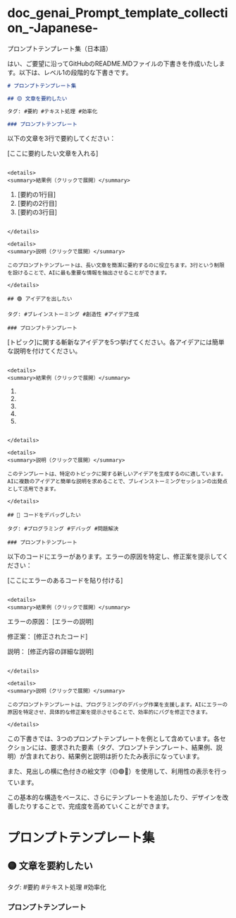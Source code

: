 # doc_genai_Prompt_template_collection_-Japanese-
プロンプトテンプレート集（日本語）

はい、ご要望に沿ってGitHubのREADME.MDファイルの下書きを作成いたします。以下は、レベル1の段階的な下書きです。

```markdown
# プロンプトテンプレート集

## 🟡 文章を要約したい

タグ: #要約 #テキスト処理 #効率化

### プロンプトテンプレート

```
以下の文章を3行で要約してください：

[ここに要約したい文章を入れる]
```

<details>
<summary>結果例（クリックで展開）</summary>

```
1. [要約の1行目]
2. [要約の2行目]
3. [要約の3行目]
```

</details>

<details>
<summary>説明（クリックで展開）</summary>

このプロンプトテンプレートは、長い文章を簡潔に要約するのに役立ちます。3行という制限を設けることで、AIに最も重要な情報を抽出させることができます。

</details>

## 🟢 アイデアを出したい

タグ: #ブレインストーミング #創造性 #アイデア生成

### プロンプトテンプレート

```
[トピック]に関する斬新なアイデアを5つ挙げてください。各アイデアには簡単な説明を付けてください。
```

<details>
<summary>結果例（クリックで展開）</summary>

```
1. [アイデア1]: [説明]
2. [アイデア2]: [説明]
3. [アイデア3]: [説明]
4. [アイデア4]: [説明]
5. [アイデア5]: [説明]
```

</details>

<details>
<summary>説明（クリックで展開）</summary>

このテンプレートは、特定のトピックに関する新しいアイデアを生成するのに適しています。AIに複数のアイデアと簡単な説明を求めることで、ブレインストーミングセッションの出発点として活用できます。

</details>

## 🔴 コードをデバッグしたい

タグ: #プログラミング #デバッグ #問題解決

### プロンプトテンプレート

```
以下のコードにエラーがあります。エラーの原因を特定し、修正案を提示してください：

[ここにエラーのあるコードを貼り付ける]
```

<details>
<summary>結果例（クリックで展開）</summary>

```
エラーの原因：
[エラーの説明]

修正案：
[修正されたコード]

説明：
[修正内容の詳細な説明]
```

</details>

<details>
<summary>説明（クリックで展開）</summary>

このプロンプトテンプレートは、プログラミングのデバッグ作業を支援します。AIにエラーの原因を特定させ、具体的な修正案を提示させることで、効率的にバグを修正できます。

</details>
```

この下書きでは、3つのプロンプトテンプレートを例として含めています。各セクションには、要求された要素（タグ、プロンプトテンプレート、結果例、説明）が含まれており、結果例と説明は折りたたみ表示になっています。

また、見出しの横に色付きの絵文字（🟡🟢🔴）を使用して、利用性の表示を行っています。

この基本的な構造をベースに、さらにテンプレートを追加したり、デザインを改善したりすることで、完成度を高めていくことができます。








# プロンプトテンプレート集

## 🟡 文章を要約したい

タグ: #要約 #テキスト処理 #効率化

### プロンプトテンプレート

